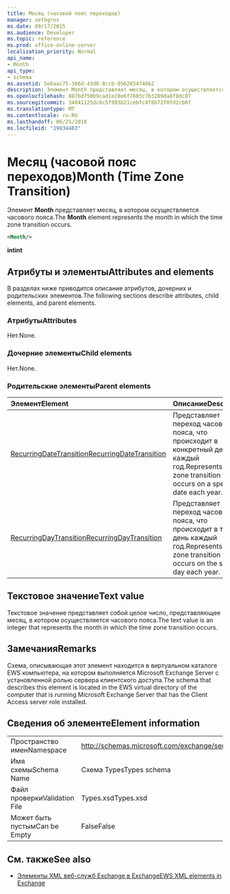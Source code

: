 ```yaml
---
title: Месяц (часовой пояс переходов)
manager: sethgros
ms.date: 09/17/2015
ms.audience: Developer
ms.topic: reference
ms.prod: office-online-server
localization_priority: Normal
api_name:
- Month
api_type:
- schema
ms.assetid: 5e6aac75-366d-43d0-8ccb-956285474662
description: Элемент Month представляет месяц, в котором осуществляется часового пояса.
ms.openlocfilehash: 887bd750b9cad1e28e6f7603c7b3289da8f8dc07
ms.sourcegitcommit: 34041125dc8c5f993b21cebfc4f8b72f0fd2cb6f
ms.translationtype: MT
ms.contentlocale: ru-RU
ms.lasthandoff: 06/25/2018
ms.locfileid: "19834483"
---
```

# <a name="month-time-zone-transition"></a><span data-ttu-id="5b86a-103">Месяц (часовой пояс переходов)</span><span class="sxs-lookup"><span data-stu-id="5b86a-103">Month (Time Zone Transition)</span></span>

<span data-ttu-id="5b86a-104">Элемент **Month** представляет месяц, в котором осуществляется часового пояса.</span><span class="sxs-lookup"><span data-stu-id="5b86a-104">The **Month** element represents the month in which the time zone transition occurs.</span></span> 
  
```xml
<Month/>
```

 <span data-ttu-id="5b86a-105">**int**</span><span class="sxs-lookup"><span data-stu-id="5b86a-105">**int**</span></span>
## <a name="attributes-and-elements"></a><span data-ttu-id="5b86a-106">Атрибуты и элементы</span><span class="sxs-lookup"><span data-stu-id="5b86a-106">Attributes and elements</span></span>

<span data-ttu-id="5b86a-107">В разделах ниже приводится описание атрибутов, дочерних и родительских элементов.</span><span class="sxs-lookup"><span data-stu-id="5b86a-107">The following sections describe attributes, child elements, and parent elements.</span></span>
  
### <a name="attributes"></a><span data-ttu-id="5b86a-108">Атрибуты</span><span class="sxs-lookup"><span data-stu-id="5b86a-108">Attributes</span></span>

<span data-ttu-id="5b86a-109">Нет.</span><span class="sxs-lookup"><span data-stu-id="5b86a-109">None.</span></span>
  
### <a name="child-elements"></a><span data-ttu-id="5b86a-110">Дочерние элементы</span><span class="sxs-lookup"><span data-stu-id="5b86a-110">Child elements</span></span>

<span data-ttu-id="5b86a-111">Нет.</span><span class="sxs-lookup"><span data-stu-id="5b86a-111">None.</span></span>
  
### <a name="parent-elements"></a><span data-ttu-id="5b86a-112">Родительские элементы</span><span class="sxs-lookup"><span data-stu-id="5b86a-112">Parent elements</span></span>

|<span data-ttu-id="5b86a-113">**Элемент**</span><span class="sxs-lookup"><span data-stu-id="5b86a-113">**Element**</span></span>|<span data-ttu-id="5b86a-114">**Описание**</span><span class="sxs-lookup"><span data-stu-id="5b86a-114">**Description**</span></span>|
|:-----|:-----|
|[<span data-ttu-id="5b86a-115">RecurringDateTransition</span><span class="sxs-lookup"><span data-stu-id="5b86a-115">RecurringDateTransition</span></span>](recurringdatetransition.md) <br/> |<span data-ttu-id="5b86a-116">Представляет переход часового пояса, что происходит в конкретный день каждый год.</span><span class="sxs-lookup"><span data-stu-id="5b86a-116">Represents a time zone transition that occurs on a specific date each year.</span></span>  <br/> |
|[<span data-ttu-id="5b86a-117">RecurringDayTransition</span><span class="sxs-lookup"><span data-stu-id="5b86a-117">RecurringDayTransition</span></span>](recurringdaytransition.md) <br/> |<span data-ttu-id="5b86a-118">Представляет переход часового пояса, что происходит в тот же день каждый год.</span><span class="sxs-lookup"><span data-stu-id="5b86a-118">Represents a time zone transition that occurs on the same day each year.</span></span>  <br/> |
   
## <a name="text-value"></a><span data-ttu-id="5b86a-119">Текстовое значение</span><span class="sxs-lookup"><span data-stu-id="5b86a-119">Text value</span></span>

<span data-ttu-id="5b86a-120">Текстовое значение представляет собой целое число, представляющее месяц, в котором осуществляется часового пояса.</span><span class="sxs-lookup"><span data-stu-id="5b86a-120">The text value is an integer that represents the month in which the time zone transition occurs.</span></span>
  
## <a name="remarks"></a><span data-ttu-id="5b86a-121">Замечания</span><span class="sxs-lookup"><span data-stu-id="5b86a-121">Remarks</span></span>

<span data-ttu-id="5b86a-122">Схема, описывающая этот элемент находится в виртуальном каталоге EWS компьютера, на котором выполняется Microsoft Exchange Server с установленной ролью сервера клиентского доступа.</span><span class="sxs-lookup"><span data-stu-id="5b86a-122">The schema that describes this element is located in the EWS virtual directory of the computer that is running Microsoft Exchange Server that has the Client Access server role installed.</span></span>
  
## <a name="element-information"></a><span data-ttu-id="5b86a-123">Сведения об элементе</span><span class="sxs-lookup"><span data-stu-id="5b86a-123">Element information</span></span>

|||
|:-----|:-----|
|<span data-ttu-id="5b86a-124">Пространство имен</span><span class="sxs-lookup"><span data-stu-id="5b86a-124">Namespace</span></span>  <br/> |http://schemas.microsoft.com/exchange/services/2006/types  <br/> |
|<span data-ttu-id="5b86a-125">Имя схемы</span><span class="sxs-lookup"><span data-stu-id="5b86a-125">Schema Name</span></span>  <br/> |<span data-ttu-id="5b86a-126">Схема Types</span><span class="sxs-lookup"><span data-stu-id="5b86a-126">Types schema</span></span>  <br/> |
|<span data-ttu-id="5b86a-127">Файл проверки</span><span class="sxs-lookup"><span data-stu-id="5b86a-127">Validation File</span></span>  <br/> |<span data-ttu-id="5b86a-128">Types.xsd</span><span class="sxs-lookup"><span data-stu-id="5b86a-128">Types.xsd</span></span>  <br/> |
|<span data-ttu-id="5b86a-129">Может быть пустым</span><span class="sxs-lookup"><span data-stu-id="5b86a-129">Can be Empty</span></span>  <br/> |<span data-ttu-id="5b86a-130">False</span><span class="sxs-lookup"><span data-stu-id="5b86a-130">False</span></span>  <br/> |
   
## <a name="see-also"></a><span data-ttu-id="5b86a-131">См. также</span><span class="sxs-lookup"><span data-stu-id="5b86a-131">See also</span></span>



- [<span data-ttu-id="5b86a-132">Элементы XML веб-служб Exchange в Exchange</span><span class="sxs-lookup"><span data-stu-id="5b86a-132">EWS XML elements in Exchange</span></span>](ews-xml-elements-in-exchange.md)

